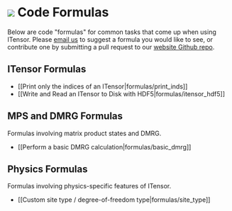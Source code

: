 # <img src="docs/VERSION/formulas/icon.png" class="largeicon">  Code Formulas

Below are code "formulas" for common tasks that come up when using ITensor. 
Please <a href="/about.html">email us</a> to suggest a formula you would
like to see, or contribute one by submitting a pull request to our
<a href="https://github.com/ITensor/website" target="_blank">website Github repo</a>.

## ITensor Formulas

* [[Print only the indices of an ITensor|formulas/print_inds]]
* [[Write and Read an ITensor to Disk with HDF5|formulas/itensor_hdf5]]

## MPS and DMRG Formulas
Formulas involving matrix product states and DMRG.

- [[Perform a basic DMRG calculation|formulas/basic_dmrg]]

## Physics Formulas
Formulas involving physics-specific features of ITensor.

* [[Custom site type / degree-of-freedom type|formulas/site_type]]

<!-- Formulas to add:
* Making a custom TagType and siteinds (example of S=3/2?)
* Excited-state DMRG
* Getting the blocks of an QNITensor
...
-->
